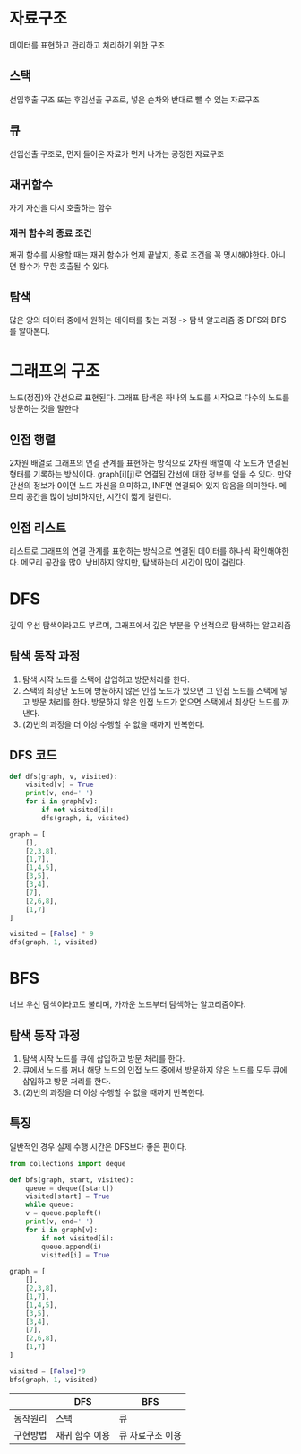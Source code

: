 # 자료구조
데이터를 표현하고 관리하고 처리하기 위한 구조

## 스택
선입후출 구조 또는 후입선출 구조로, 넣은 순차와 반대로 뺄 수 있는 자료구조 

## 큐
선입선출 구조로, 먼저 들어온 자료가 먼저 나가는 공정한 자료구조

## 재귀함수
자기 자신을 다시 호출하는 함수
### 재귀 함수의 종료 조건
재귀 함수를 사용할 때는 재귀 함수가 언제 끝날지, 종료 조건을 꼭 명시해야한다. 아니면 함수가 무한 호출될 수 있다.

## 탐색
많은 양의 데이터 중에서 원하는 데이터를 찾는 과정
-> 탐색 알고리즘 중 DFS와 BFS를 알아본다.

# 그래프의 구조
노드(정점)와 간선으로 표현된다. 그래프 탐색은 하나의 노드를 시작으로 다수의 노드를 방문하는 것을 말한다
## 인접 행렬
2차원 배열로 그래프의 연결 관계를 표현하는 방식으로 2차원 배열에 각 노드가 연결된 형태를 기록하는 방식이다. graph[i][j]로 연결된 간선에 대한 정보를 얻을 수 있다.
만약 간선의 정보가 0이면 노드 자신을 의미하고, INF면 연결되어 있지 않음을 의미한다. 메모리 공간을 많이 낭비하지만, 시간이 짧게 걸린다.
## 인접 리스트
리스트로 그래프의 연결 관계를 표현하는 방식으로 연결된 데이터를 하나씩 확인해야한다. 메모리 공간을 많이 낭비하지 않지만, 탐색하는데 시간이 많이 걸린다.

# DFS
깊이 우선 탐색이라고도 부르며, 그래프에서 깊은 부분을 우선적으로 탐색하는 알고리즘
## 탐색 동작 과정
1. 탐색 시작 노드를 스택에 삽입하고 방문처리를 한다.
2. 스택의 최상단 노드에 방문하지 않은 인접 노드가 있으면 그 인접 노드를 스택에 넣고 방문 처리를 한다. 방문하지 않은 인접 노드가 없으면 스택에서 최상단 노드를 꺼낸다.
3. (2)번의 과정을 더 이상 수행할 수 없을 때까지 반복한다.

## DFS 코드
~~~python
def dfs(graph, v, visited):
    visited[v] = True
    print(v, end=' ')
    for i in graph[v]:
        if not visited[i]:
        dfs(graph, i, visited)

graph = [
    [],
    [2,3,8],
    [1,7],
    [1,4,5],
    [3,5],
    [3,4],
    [7],
    [2,6,8],
    [1,7]
]

visited = [False] * 9
dfs(graph, 1, visited)
~~~

# BFS
너브 우선 탐색이라고도 불리며, 가까운 노드부터 탐색하는 알고리즘이다.
## 탐색 동작 과정
1. 탐색 시작 노드를 큐에 삽입하고 방문 처리를 한다.
2. 큐에서 노드를 꺼내 해당 노드의 인접 노드 중에서 방문하지 않은 노드를 모두 큐에 삽입하고 방문 처리를 한다.
3. (2)번의 과정을 더 이상 수행할 수 없을 때까지 반복한다.
## 특징
일반적인 경우 실제 수행 시간은 DFS보다 좋은 편이다.
~~~python
from collections import deque

def bfs(graph, start, visited):
    queue = deque([start])
    visited[start] = True
    while queue:
    v = queue.popleft()
    print(v, end=' ')
    for i in graph[v]:
        if not visited[i]:
        queue.append(i)
        visited[i] = True
        
graph = [
    [],
    [2,3,8],
    [1,7],
    [1,4,5],
    [3,5],
    [3,4],
    [7],
    [2,6,8],
    [1,7]
]

visited = [False]*9
bfs(graph, 1, visited)
~~~
||DFS|BFS|
|------|---------|---------|
|동작원리|스택|큐|
|구현방법|재귀 함수 이용|큐 자료구조 이용|
